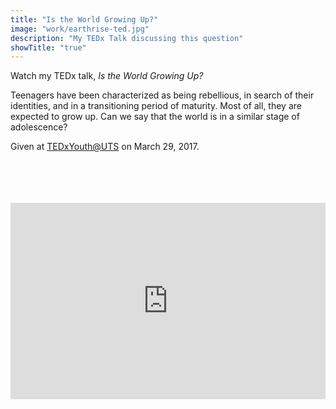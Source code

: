 ```yaml
---
title: "Is the World Growing Up?"
image: "work/earthrise-ted.jpg"
description: "My TEDx Talk discussing this question"
showTitle: "true"
---
```


Watch my TEDx talk, _Is the World Growing Up?_

Teenagers have been characterized as being rebellious, in search of their identities, and in a transitioning period of maturity. Most of all, they are expected to grow up. Can we say that the world is in a similar stage of adolescence?

Given at [TEDxYouth@UTS](https://www.ted.com/tedx/events/21762 "TEDxYouth@UTS Event") on March 29, 2017.  
&nbsp;  
&nbsp;  
&nbsp;  
&nbsp;  

<div style="position:relative;padding-bottom:56.25%;padding-top:30px;height:0;overflow:hidden;">
  <iframe style="position:absolute;top:0;left:0;width:100%;height:100%;" src="https://www.youtube.com/embed/1aHLtyXbEf8" parameters="rel=0&modestbranding=1&autohide=1" frameborder="0" allow="accelerometer; autoplay; encrypted-media; gyroscope; picture-in-picture" allowfullscreen></iframe>
</div>
&nbsp;  
&nbsp;  
&nbsp;  
&nbsp;  
